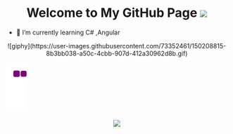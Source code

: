 <h1 align="center">
  Welcome to My GitHub Page
  <img src="https://media.giphy.com/media/hvRJCLFzcasrR4ia7z/giphy.gif" width="28">
</h1>

- 🌱 I’m currently learning C# ,Angular


<div align="center">
![giphy](https://user-images.githubusercontent.com/73352461/150208815-8b3bb038-a50c-4cbb-907d-412a30962d8b.gif)
</div>



![snake gif](https://github.com/GizemElvngc/GizemElvngc/blob/output/github-contribution-grid-snake.gif)

<div align="center">
<a href="https://github.com/anuraghazra/github-readme-stats">
  <img align="center" src="https://github-readme-stats.vercel.app/api/top-langs/?username=mervekrblt&layout=compact&theme=radical" />
</a>
</div>
